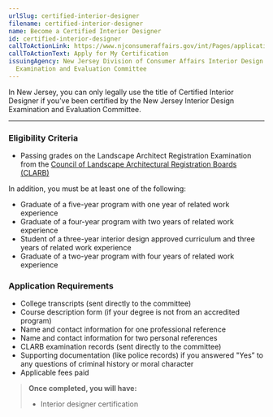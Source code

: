 ```yaml
---
urlSlug: certified-interior-designer
filename: certified-interior-designer
name: Become a Certified Interior Designer
id: certified-interior-designer
callToActionLink: https://www.njconsumeraffairs.gov/int/Pages/applications.aspx
callToActionText: Apply for My Certification
issuingAgency: New Jersey Division of Consumer Affairs Interior Design
  Examination and Evaluation Committee
---
```


In New Jersey, you can only legally use the title of Certified Interior Designer if you’ve been certified by the New Jersey Interior Design Examination and Evaluation Committee.

---

### Eligibility Criteria

- Passing grades on the Landscape Architect Registration Examination from the [Council of Landscape Architectural Registration Boards (CLARB)](https://www.clarb.org)

In addition, you must be at least one of the following:

- Graduate of a five-year program with one year of related work experience
- Graduate of a four-year program with two years of related work experience
- Student of a three-year interior design approved curriculum and three years of related work experience
- Graduate of a two-year program with four years of related work experience


### Application Requirements

- College transcripts (sent directly to the committee)
- Course description form (if your degree is not from an accredited program)
- Name and contact information for one professional reference
- Name and contact information for two personal references
- CLARB examination records (sent directly to the committee)
- Supporting documentation (like police records) if you answered "Yes” to any questions of criminal history or moral character
- Applicable fees paid

> **Once completed, you will have:**
>
> - Interior designer certification
